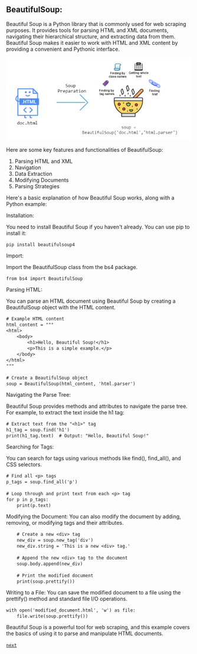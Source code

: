 ## BeautifulSoup:

Beautiful Soup is a Python library that is commonly used for web scraping purposes. It provides tools for parsing HTML and XML documents, navigating their hierarchical structure, and extracting data from them. Beautiful Soup makes it easier to work with HTML and XML content by providing a convenient and Pythonic interface.

![soup.png](images%2Fsoup.png)

Here are some key features and functionalities of BeautifulSoup:

1. Parsing HTML and XML
2. Navigation
3. Data Extraction
4. Modifying Documents
5. Parsing Strategies


Here's a basic explanation of how Beautiful Soup works, along with a Python example:

Installation:

You need to install Beautiful Soup if you haven't already. You can use pip to install it:
        
    pip install beautifulsoup4

Import:

Import the BeautifulSoup class from the bs4 package.

    from bs4 import BeautifulSoup


Parsing HTML:

You can parse an HTML document using Beautiful Soup by creating a BeautifulSoup object with the HTML content.

    # Example HTML content
    html_content = """
    <html>
        <body>
            <h1>Hello, Beautiful Soup!</h1>
            <p>This is a simple example.</p>
        </body>
    </html>
    """
    
    # Create a BeautifulSoup object
    soup = BeautifulSoup(html_content, 'html.parser')


Navigating the Parse Tree:

Beautiful Soup provides methods and attributes to navigate the parse tree. For example, to extract the text inside the h1 tag:

    # Extract text from the "<h1>" tag
    h1_tag = soup.find('h1')
    print(h1_tag.text)  # Output: "Hello, Beautiful Soup!"


Searching for Tags:

You can search for tags using various methods like find(), find_all(), and CSS selectors.
    
    # Find all <p> tags
    p_tags = soup.find_all('p')

    # Loop through and print text from each <p> tag
    for p in p_tags:
        print(p.text)


Modifying the Document:
You can also modify the document by adding, removing, or modifying tags and their attributes.

        # Create a new <div> tag
        new_div = soup.new_tag('div')
        new_div.string = 'This is a new <div> tag.'
        
        # Append the new <div> tag to the document
        soup.body.append(new_div)
        
        # Print the modified document
        print(soup.prettify())


Writing to a File:
You can save the modified document to a file using the prettify() method and standard file I/O operations.

    with open('modified_document.html', 'w') as file:
        file.write(soup.prettify())

Beautiful Soup is a powerful tool for web scraping, and this example covers the basics of using it to parse and manipulate HTML documents.


[`next`](webscrape_beautifulsoup1.md)

